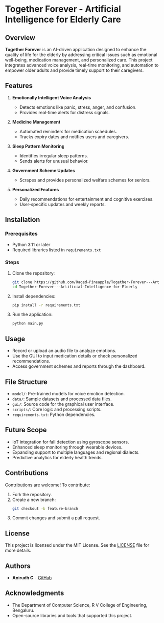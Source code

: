 # Together Forever - Artificial Intelligence for Elderly Care

## Overview
**Together Forever** is an AI-driven application designed to enhance the quality of life for the elderly by addressing critical issues such as emotional well-being, medication management, and personalized care. This project integrates advanced voice analysis, real-time monitoring, and automation to empower older adults and provide timely support to their caregivers.

## Features
1. **Emotionally Intelligent Voice Analysis**
   - Detects emotions like panic, stress, anger, and confusion.
   - Provides real-time alerts for distress signals.

2. **Medicine Management**
   - Automated reminders for medication schedules.
   - Tracks expiry dates and notifies users and caregivers.

3. **Sleep Pattern Monitoring**
   - Identifies irregular sleep patterns.
   - Sends alerts for unusual behavior.

4. **Government Scheme Updates**
   - Scrapes and provides personalized welfare schemes for seniors.

5. **Personalized Features**
   - Daily recommendations for entertainment and cognitive exercises.
   - User-specific updates and weekly reports.

## Installation
### Prerequisites
- Python 3.11 or later
- Required libraries listed in `requirements.txt`

### Steps
1. Clone the repository:
   ```bash
   git clone https://github.com/Raged-Pineapple/Together-Forever---Artificial-Intelligence-for-Elderly.git
   cd Together-Forever---Artificial-Intelligence-for-Elderly
   ```
2. Install dependencies:
   ```bash
   pip install -r requirements.txt
   ```
3. Run the application:
   ```bash
   python main.py
   ```

## Usage
- Record or upload an audio file to analyze emotions.
- Use the GUI to input medication details or check personalized recommendations.
- Access government schemes and reports through the dashboard.

## File Structure
- `model/`: Pre-trained models for voice emotion detection.
- `data/`: Sample datasets and processed data files.
- `gui/`: Source code for the graphical user interface.
- `scripts/`: Core logic and processing scripts.
- `requirements.txt`: Python dependencies.

## Future Scope
- IoT integration for fall detection using gyroscope sensors.
- Enhanced sleep monitoring through wearable devices.
- Expanding support to multiple languages and regional dialects.
- Predictive analytics for elderly health trends.

## Contributions
Contributions are welcome! To contribute:
1. Fork the repository.
2. Create a new branch:
   ```bash
   git checkout -b feature-branch
   ```
3. Commit changes and submit a pull request.

## License
This project is licensed under the MIT License. See the [LICENSE](LICENSE) file for more details.

## Authors
- **Anirudh C** - [GitHub](https://github.com/Raged-Pineapple)

## Acknowledgments
- The Department of Computer Science, R V College of Engineering, Bengaluru.
- Open-source libraries and tools that supported this project.
